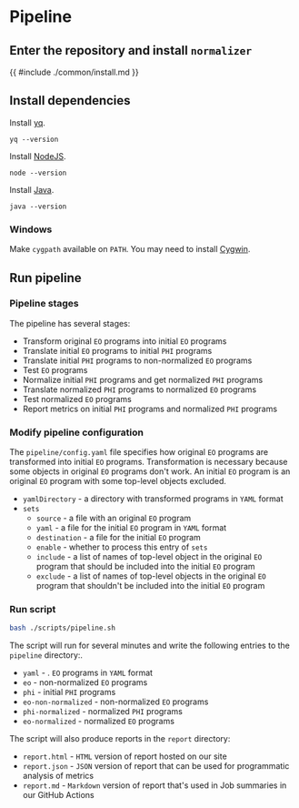 # Pipeline

## Enter the repository and install `normalizer`

{{ #include ./common/install.md }}

## Install dependencies

Install [yq](https://github.com/mikefarah/yq).

```$ as console
yq --version
```

Install [NodeJS](https://nodejs.org/en).

```$ as console
node --version
```

Install [Java](https://www.java.com/en/download/help/download_options.html).

```$ as console
java --version
```

### Windows

Make `cygpath` available on `PATH`.
You may need to install [Cygwin](https://www.cygwin.com/install.html).

## Run pipeline

### Pipeline stages

The pipeline has several stages:

- Transform original `EO` programs into initial `EO` programs
- Translate initial `EO` programs to initial `PHI` programs
- Translate initial `PHI` programs to non-normalized `EO` programs
- Test `EO` programs
- Normalize initial `PHI` programs and get normalized `PHI` programs
- Translate normalized `PHI` programs to normalized `EO` programs
- Test normalized `EO` programs
- Report metrics on initial `PHI` programs and normalized `PHI` programs

### Modify pipeline configuration

The `pipeline/config.yaml` file specifies how original `EO` programs are transformed into initial `EO` programs.
Transformation is necessary because some objects in original `EO` programs don't work.
An initial `EO` program is an original `EO` program with some top-level objects excluded.

- `yamlDirectory` - a directory with transformed programs in `YAML` format
- `sets`
  - `source` - a file with an original `EO` program
  - `yaml` - a file for the initial `EO` program in `YAML` format
  - `destination` - a file for the initial `EO` program
  - `enable` - whether to process this entry of `sets`
  - `include` - a list of names of top-level object in the original `EO` program that should be included into the initial `EO` program
  - `exclude` - a list of names of top-level objects in the original `EO` program that shouldn't be included into the initial `EO` program

### Run script

```sh
bash ./scripts/pipeline.sh
```

The script will run for several minutes and write the following entries to the `pipeline` directory:.

- `yaml` - . `EO` programs in `YAML` format
- `eo` - non-normalized `EO` programs
- `phi` - initial `PHI` programs
- `eo-non-normalized` - non-normalized `EO` programs
- `phi-normalized` - normalized `PHI` programs
- `eo-normalized` - normalized `EO` programs

The script will also produce reports in the `report` directory:

- `report.html` - `HTML` version of report hosted on our site
- `report.json` - `JSON` version of report that can be used for programmatic analysis of metrics
- `report.md` - `Markdown` version of report that's used in Job summaries in our GitHub Actions
